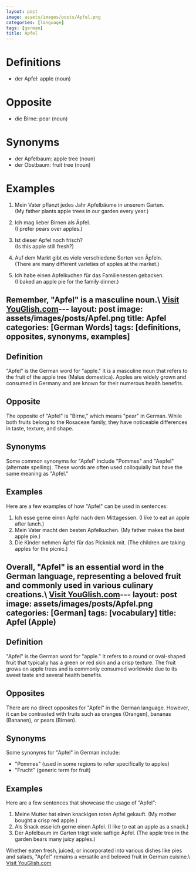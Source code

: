 ```yaml
---
layout: post
image: assets/images/posts/Apfel.png
categories: [language]
tags: [german]
title: Apfel
---
```


# Definitions

- der Apfel: apple (noun)

# Opposite

- die Birne: pear (noun)

# Synonyms

- der Apfelbaum: apple tree (noun)
- der Obstbaum: fruit tree (noun)

# Examples

1. Mein Vater pflanzt jedes Jahr Apfelbäume in unserem Garten.  
   (My father plants apple trees in our garden every year.)

2. Ich mag lieber Birnen als Äpfel.  
   (I prefer pears over apples.)

3. Ist dieser Apfel noch frisch?  
   (Is this apple still fresh?)

4. Auf dem Markt gibt es viele verschiedene Sorten von Äpfeln.  
   (There are many different varieties of apples at the market.)

5. Ich habe einen Apfelkuchen für das Familienessen gebacken.  
   (I baked an apple pie for the family dinner.)

Remember, "Apfel" is a masculine noun.\ <a id="yg-widget-0" class="youglish-widget" data-query="Apfel" data-lang="german" data-components="8412" data-auto-start="0" data-bkg-color="theme_light" data-title="How%20to%20pronounce%20Apfel%20in%20German"  rel="nofollow" href="https://youglish.com">Visit YouGlish.com</a><script async src="https://youglish.com/public/emb/widget.js" charset="utf-8"></script>---
layout: post
image: assets/images/posts/Apfel.png
title: Apfel
categories: [German Words]
tags: [definitions, opposites, synonyms, examples]
---

## Definition
"Apfel" is the German word for "apple." It is a masculine noun that refers to the fruit of the apple tree (Malus domestica). Apples are widely grown and consumed in Germany and are known for their numerous health benefits. 

## Opposite
The opposite of "Apfel" is "Birne," which means "pear" in German. While both fruits belong to the Rosaceae family, they have noticeable differences in taste, texture, and shape.

## Synonyms
Some common synonyms for "Apfel" include "Pommes" and "Aepfel" (alternate spelling). These words are often used colloquially but have the same meaning as "Apfel."

## Examples
Here are a few examples of how "Apfel" can be used in sentences:

1. Ich esse gerne einen Apfel nach dem Mittagessen. (I like to eat an apple after lunch.)
2. Mein Vater macht den besten Apfelkuchen. (My father makes the best apple pie.)
3. Die Kinder nehmen Äpfel für das Picknick mit. (The children are taking apples for the picnic.)

Overall, "Apfel" is an essential word in the German language, representing a beloved fruit and commonly used in various culinary creations.\ <a id="yg-widget-0" class="youglish-widget" data-query="Apfel" data-lang="german" data-components="8412" data-auto-start="0" data-bkg-color="theme_light" data-title="How%20to%20pronounce%20Apfel%20in%20German"  rel="nofollow" href="https://youglish.com">Visit YouGlish.com</a><script async src="https://youglish.com/public/emb/widget.js" charset="utf-8"></script>---
layout: post
image: assets/images/posts/Apfel.png
categories: [German]
tags: [vocabulary]
title: Apfel (Apple)
---

## Definition
"Apfel" is the German word for "apple." It refers to a round or oval-shaped fruit that typically has a green or red skin and a crisp texture. The fruit grows on apple trees and is commonly consumed worldwide due to its sweet taste and several health benefits.

## Opposites
There are no direct opposites for "Apfel" in the German language. However, it can be contrasted with fruits such as oranges (Orangen), bananas (Bananen), or pears (Birnen).

## Synonyms
Some synonyms for "Apfel" in German include:

- "Pommes" (used in some regions to refer specifically to apples)
- "Frucht" (generic term for fruit)

## Examples
Here are a few sentences that showcase the usage of "Apfel":

1. Meine Mutter hat einen knackigen roten Apfel gekauft. (My mother bought a crisp red apple.)
2. Als Snack esse ich gerne einen Apfel. (I like to eat an apple as a snack.)
3. Der Apfelbaum im Garten trägt viele saftige Äpfel. (The apple tree in the garden bears many juicy apples.)

Whether eaten fresh, juiced, or incorporated into various dishes like pies and salads, "Apfel" remains a versatile and beloved fruit in German cuisine.\ <a id="yg-widget-0" class="youglish-widget" data-query="Apfel" data-lang="german" data-components="8412" data-auto-start="0" data-bkg-color="theme_light" data-title="How%20to%20pronounce%20Apfel%20in%20German"  rel="nofollow" href="https://youglish.com">Visit YouGlish.com</a><script async src="https://youglish.com/public/emb/widget.js" charset="utf-8"></script>